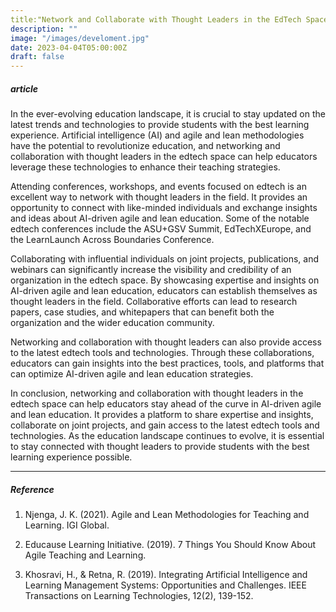 ```yaml
---
title:"Network and Collaborate with Thought Leaders in the EdTech Space to Enhance Your AI-Driven Agile and Lean Education Strategies"
description: ""
image: "/images/develoment.jpg"
date: 2023-04-04T05:00:00Z
draft: false
---
```


##### article

In the ever-evolving education landscape, it is crucial to stay updated on the latest trends and technologies to provide students with the best learning experience. Artificial intelligence (AI) and agile and lean methodologies have the potential to revolutionize education, and networking and collaboration with thought leaders in the edtech space can help educators leverage these technologies to enhance their teaching strategies.

Attending conferences, workshops, and events focused on edtech is an excellent way to network with thought leaders in the field. It provides an opportunity to connect with like-minded individuals and exchange insights and ideas about AI-driven agile and lean education. Some of the notable edtech conferences include the ASU+GSV Summit, EdTechXEurope, and the LearnLaunch Across Boundaries Conference.

Collaborating with influential individuals on joint projects, publications, and webinars can significantly increase the visibility and credibility of an organization in the edtech space. By showcasing expertise and insights on AI-driven agile and lean education, educators can establish themselves as thought leaders in the field. Collaborative efforts can lead to research papers, case studies, and whitepapers that can benefit both the organization and the wider education community.

Networking and collaboration with thought leaders can also provide access to the latest edtech tools and technologies. Through these collaborations, educators can gain insights into the best practices, tools, and platforms that can optimize AI-driven agile and lean education strategies.

In conclusion, networking and collaboration with thought leaders in the edtech space can help educators stay ahead of the curve in AI-driven agile and lean education. It provides a platform to share expertise and insights, collaborate on joint projects, and gain access to the latest edtech tools and technologies. As the education landscape continues to evolve, it is essential to stay connected with thought leaders to provide students with the best learning experience possible.

---

##### Reference

1. Njenga, J. K. (2021). Agile and Lean Methodologies for Teaching and Learning. IGI Global.

2. Educause Learning Initiative. (2019). 7 Things You Should Know About Agile Teaching and Learning.

3. Khosravi, H., & Retna, R. (2019). Integrating Artificial Intelligence and Learning Management Systems: Opportunities and Challenges. IEEE Transactions on Learning Technologies, 12(2), 139-152.
